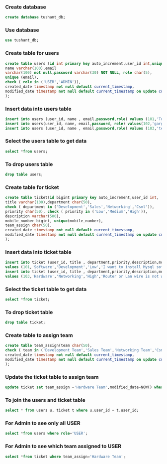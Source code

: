 ### Create database
```sql
create database tushant_db;
```
### Use database
```sql
use tushant_db;
```
### Create table for users
```sql
create table users (id int primary key auto_increment,user_id int,unique(user_id),
name varchar(100),email
varchar(100) not null,password varchar(30) NOT NULL, role char(5),
unique (email),
check ( role in ('USER','ADMIN')),
created_date timestamp not null default current_timestamp,
modified_date timestamp not null default current_timestamp on update current_timestamp
);
```
### Insert data into users table
```sql
insert into users (user_id, name , email,password,role) values (101,'Tushant','tushantgarg7g@gmail.com','pass123','USER');
insert into users(user_id, name, email,password, role) values(102,'garg','garg@gmail.com','pass123','ADMIN');
insert into users (user_id, name , email,password,role) values (103,'test','test@gmail.com','pass123','USER');
```
### Select the users table to get data
```sql
select *from users;
```
### To drop users table
```sql
drop table users;
```
### Create table for ticket
```sql
create table ticket(id bigint primary key auto_increment,user_id int,
title varchar(100),department char(50),
check ( department in ('Development','Sales','Networking','Csml')),
priority char(50), check ( priority in ('Low','Medium','High')),
description varchar(500),
mobile_number bigint, unique(mobile_number),
team_assign char(50),
created_date timestamp not null default current_timestamp,
modified_date timestamp not null default current_timestamp on update current_timestamp
);
```
### Insert data into ticket table
```sql
insert into ticket (user_id, title , department,priority,description,mobile_number,team_assign) 
values (101,'Software','Development','Low','I want to install Mysql software',7508645003,'NULL');
insert into ticket (user_id, title , department,priority,description,mobile_number,team_assign) 
values (103,'Hardware','Networking','High','Router or Lan wire is not working',9855174503,'NULL');
```
### Select the ticket table to get data
```sql
select *from ticket;
```
### To drop ticket table
```sql
drop table ticket;
```
### Create table to assign team
```sql
create table team_assign(team char(50),
check ( team in ('Development Team','Sales Team','Networking Team','Csml Team','Hardware Team','Software Team')),
created_date timestamp not null default current_timestamp,
modified_date timestamp not null default current_timestamp on update current_timestamp
);
```
### Update the ticket table to assign team
```sql
update ticket set team_assign ='Hardware Team',modified_date=NOW() where id = 1;
```
### To join the users and ticket table
```sql
select * from users u, ticket t where u.user_id = t.user_id;
```
### For Admin to see only all USER
```sql
select *from users where role='USER';
```
### For Admin to see which team assigned to USER
```sql
select *from ticket where team_assign='Hardware Team';
```
